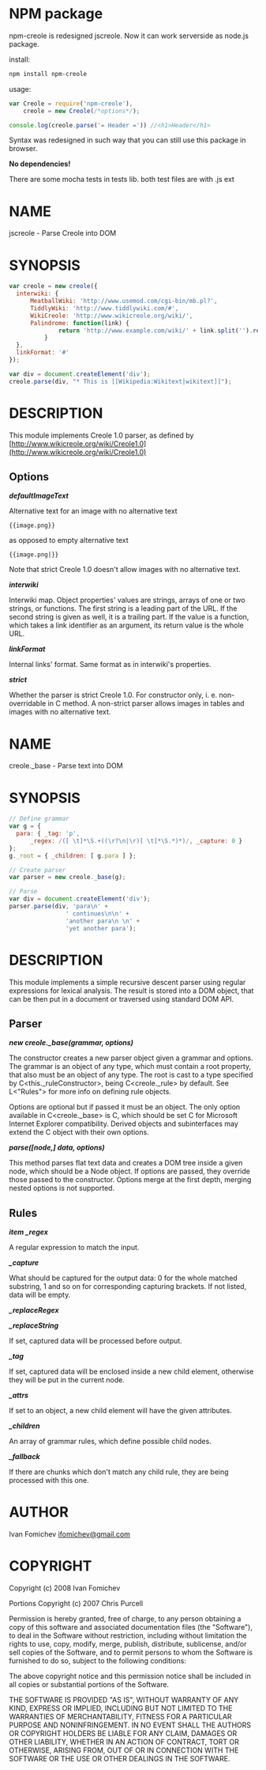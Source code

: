 # NPM package

npm-creole is redesigned jscreole. Now it can work serverside as node.js package.

install:

```sh
npm install npm-creole
```

usage:

```javascript
var Creole = require('npm-creole'),
	creole = new Creole(/*options*/);

console.log(creole.parse('= Header =')) //<h1>Header</h1>
```

Syntax was redesigned in such way that you can still use this package in browser.

**No dependencies!**

There are some mocha tests in tests lib. both test files are with .js ext

# NAME

jscreole - Parse Creole into DOM

# SYNOPSIS

```javascript
var creole = new creole({
  interwiki: {
	  MeatballWiki: 'http://www.usemod.com/cgi-bin/mb.pl?',
	  TiddlyWiki: 'http://www.tiddlywiki.com/#',
	  WikiCreole: 'http://www.wikicreole.org/wiki/',
	  Palindrome: function(link) {
			  return 'http://www.example.com/wiki/' + link.split('').reverse().join('');
		  }
  },
  linkFormat: '#'
});

var div = document.createElement('div');
creole.parse(div, "* This is [[Wikipedia:Wikitext|wikitext]]");
```

# DESCRIPTION

This module implements Creole 1.0 parser, as defined by
[http://www.wikicreole.org/wiki/Creole1.0](http://www.wikicreole.org/wiki/Creole1.0)

## Options

***defaultImageText***

Alternative text for an image with no alternative text

```creole
{{image.png}}
```

as opposed to empty alternative text

```creole
{{image.png|}}
```

Note that strict Creole 1.0 doesn't allow images with no alternative text.

***interwiki***

Interwiki map. Object properties' values are strings, arrays of one or two
strings, or functions. The first string is a leading part
of the URL. If the second string is given as well, it is a
trailing part. If the value is a function, which takes a link identifier as an
argument, its return value is the whole URL.

***linkFormat***

Internal links' format. Same format as in interwiki's properties.

***strict***

Whether the parser is strict Creole 1.0. For constructor only, i. e.
non-overridable in C<parse> method. A non-strict parser allows images in tables
and images with no alternative text.

# NAME

creole._base - Parse text into DOM

# SYNOPSIS

```javascript
// Define grammar
var g = {
  para: { _tag: 'p',
	  _regex: /([ \t]*\S.+((\r?\n|\r)[ \t]*\S.*)*)/, _capture: 0 }
};
g._root = { _children: [ g.para ] };

// Create parser
var parser = new creole._base(g);

// Parse
var div = document.createElement('div');
parser.parse(div, 'para\n' +
				' continues\n\n' +
				'another para\n \n' +
				'yet another para');
```

# DESCRIPTION

This module implements a simple recursive descent parser using regular
expressions for lexical analysis. The result is stored into a DOM object,
that can be then put in a document or traversed using standard DOM API.

## Parser

***new creole._base(grammar, options)***

The constructor creates a new parser object given a grammar and options.
The grammar is an object of any type, which must contain a root property,
that also must be an object of any type. The root is cast to a
type specified by C<this._ruleConstructor>, being C<creole._rule>
by default. See L<"Rules"> for more info on defining rule objects.

Options are optional but if passed it must be an object. The only option
available in C<creole._base> is C<forIE>, which should be set C<true> for
Microsoft Internet Explorer compatibility. Derived objects and subinterfaces
may extend the C<options> object with their own options.

***parse([node,] data, options)***

This method parses flat text data and creates a DOM tree inside a given node,
which should be a Node object. If options are passed, they override those
passed to the constructor. Options merge at the first depth, merging
nested options is not supported.

## Rules

***item _regex***

A regular expression to match the input.

***_capture***

What should be captured for the output data: 0 for the whole matched substring,
1 and so on for corresponding capturing brackets. If not listed, data will be
empty.

***_replaceRegex***

***_replaceString***

If set, captured data will be processed before output.

***_tag***

If set, captured data will be enclosed inside a new child element, otherwise
they will be put in the current node.

***_attrs***

If set to an object, a new child element will have the given attributes.

***_children***

An array of grammar rules, which define possible child nodes.

***_fallback***

If there are chunks which don't match any child rule, they are being
processed with this one.

# AUTHOR

Ivan Fomichev ifomichev@gmail.com

# COPYRIGHT

  Copyright (c) 2008 Ivan Fomichev

  Portions Copyright (c) 2007 Chris Purcell

  Permission is hereby granted, free of charge, to any person obtaining a copy
  of this software and associated documentation files (the "Software"), to deal
  in the Software without restriction, including without limitation the rights
  to use, copy, modify, merge, publish, distribute, sublicense, and/or sell
  copies of the Software, and to permit persons to whom the Software is
  furnished to do so, subject to the following conditions:

  The above copyright notice and this permission notice shall be included in
  all copies or substantial portions of the Software.

  THE SOFTWARE IS PROVIDED "AS IS", WITHOUT WARRANTY OF ANY KIND, EXPRESS OR
  IMPLIED, INCLUDING BUT NOT LIMITED TO THE WARRANTIES OF MERCHANTABILITY,
  FITNESS FOR A PARTICULAR PURPOSE AND NONINFRINGEMENT. IN NO EVENT SHALL THE
  AUTHORS OR COPYRIGHT HOLDERS BE LIABLE FOR ANY CLAIM, DAMAGES OR OTHER
  LIABILITY, WHETHER IN AN ACTION OF CONTRACT, TORT OR OTHERWISE, ARISING FROM,
  OUT OF OR IN CONNECTION WITH THE SOFTWARE OR THE USE OR OTHER DEALINGS IN
  THE SOFTWARE.
